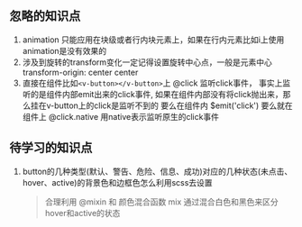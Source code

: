 ## 忽略的知识点
1. animation 只能应用在块级或者行内块元素上，如果在行内元素比如i上使用animation是没有效果的
2. 涉及到旋转的transform变化一定记得设置旋转中心点，一般是元素中心 transform-origin: center center
3. 直接在组件比如`<v-button></v-button>`上 @click 监听click事件， 事实上监听的是组件内部emit出来的click事件, 如果在组件内部没有将click抛出来，那么挂在v-button上的click是监听不到的
   要么在组件内 $emit('click') 要么就在组件上 @click.native 用native表示监听原生的click事件

## 待学习的知识点
1. button的几种类型(默认、警告、危险、信息、成功)对应的几种状态(未点击、hover、active)的背景色和边框色怎么利用scss去设置
   > 合理利用 @mixin 和 颜色混合函数 mix 通过混合白色和黑色来区分hover和active的状态